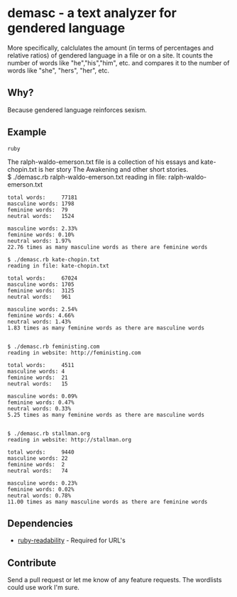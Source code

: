 demasc - a text analyzer for gendered language
======
More specifically, calclulates the amount (in terms of percentages and relative ratios) of gendered language in a file or on a site. 
It counts the number of words like "he","his","him", etc. and compares it to the number of words like "she", "hers", "her", etc.

Why?
----
Because gendered language reinforces sexism.

Example
-------
    ruby
The ralph-waldo-emerson.txt file is a collection of his essays and kate-chopin.txt is her story The Awakening and other short stories.    
    $ ./demasc.rb ralph-waldo-emerson.txt 
    reading in file: ralph-waldo-emerson.txt
    
    total words:     77181
    masculine words: 1798
    feminine words:  79
    neutral words:   1524
    
    masculine words: 2.33%
    feminine words: 0.10%
    neutral words: 1.97%
    22.76 times as many masculine words as there are feminine words

    $ ./demasc.rb kate-chopin.txt 
    reading in file: kate-chopin.txt
    
    total words:     67024
    masculine words: 1705
    feminine words:  3125
    neutral words:   961
    
    masculine words: 2.54%
    feminine words: 4.66%
    neutral words: 1.43%
    1.83 times as many feminine words as there are masculine words


    $ ./demasc.rb feministing.com
    reading in website: http://feministing.com
    
    total words:     4511
    masculine words: 4
    feminine words:  21
    neutral words:   15
    
    masculine words: 0.09%
    feminine words: 0.47%
    neutral words: 0.33%
    5.25 times as many feminine words as there are masculine words


    $ ./demasc.rb stallman.org
    reading in website: http://stallman.org
    
    total words:     9440
    masculine words: 22
    feminine words:  2
    neutral words:   74
    
    masculine words: 0.23%
    feminine words: 0.02%
    neutral words: 0.78%
    11.00 times as many masculine words as there are feminine words
    

Dependencies
------------
- [ruby-readability](https://github.com/iterationlabs/ruby-readability) - Required for URL's

Contribute
----------
Send a pull request or let me know of any feature requests. The wordlists could use work I'm sure.
